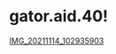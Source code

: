 # gator.aid.40!

[IMG_20211114_102935903](https://user-images.githubusercontent.com/84531761/141757958-e1f4ae7b-7d6f-44b2-8b47-b830ad6e3c98.jpg)

